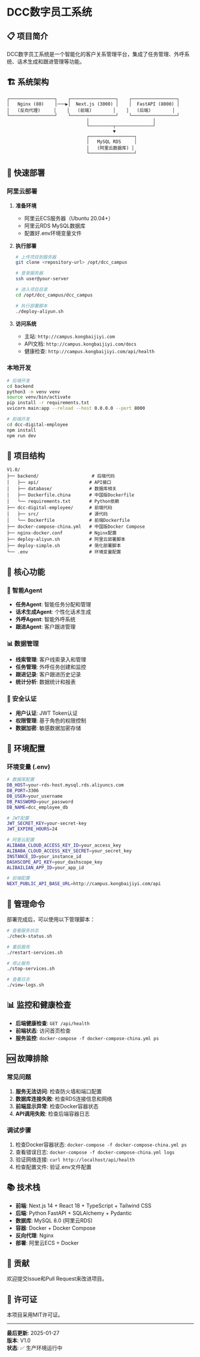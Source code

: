 # DCC数字员工系统

## 📋 项目简介

DCC数字员工系统是一个智能化的客户关系管理平台，集成了任务管理、外呼系统、话术生成和跟进管理等功能。

## 🏗️ 系统架构

```
┌─────────────────┐    ┌─────────────────┐    ┌─────────────────┐
│   Nginx (80)    │───▶│  Next.js (3000) │    │  FastAPI (8000) │
│   (反向代理)     │    │   (前端)        │    │   (后端)        │
└─────────────────┘    └─────────────────┘    └─────────────────┘
                              │                        │
                              └─────────┬──────────────┘
                                        ▼
                              ┌─────────────────┐
                              │   MySQL RDS     │
                              │   (阿里云数据库) │
                              └─────────────────┘
```

## 🚀 快速部署

### 阿里云部署

1. **准备环境**
   - 阿里云ECS服务器（Ubuntu 20.04+）
   - 阿里云RDS MySQL数据库
   - 配置好.env环境变量文件

2. **执行部署**
   ```bash
   # 上传项目到服务器
   git clone <repository-url> /opt/dcc_campus
   
   # 登录服务器
   ssh user@your-server
   
   # 进入项目目录
   cd /opt/dcc_campus/dcc_campus
   
   # 执行部署脚本
   ./deploy-aliyun.sh
   ```

3. **访问系统**
   - 主站: `http://campus.kongbaijiyi.com`
   - API文档: `http://campus.kongbaijiyi.com/docs`
   - 健康检查: `http://campus.kongbaijiyi.com/api/health`

### 本地开发

```bash
# 后端开发
cd backend
python3 -m venv venv
source venv/bin/activate
pip install -r requirements.txt
uvicorn main:app --reload --host 0.0.0.0 --port 8000

# 前端开发
cd dcc-digital-employee
npm install
npm run dev
```

## 📁 项目结构

```
V1.0/
├── backend/                    # 后端代码
│   ├── api/                   # API接口
│   ├── database/              # 数据库相关
│   ├── Dockerfile.china       # 中国版Dockerfile
│   └── requirements.txt       # Python依赖
├── dcc-digital-employee/      # 前端代码
│   ├── src/                   # 源代码
│   └── Dockerfile             # 前端Dockerfile
├── docker-compose-china.yml   # 中国版Docker Compose
├── nginx-docker.conf          # Nginx配置
├── deploy-aliyun.sh           # 阿里云部署脚本
├── deploy-simple.sh           # 简化部署脚本
└── .env                       # 环境变量配置
```

## 🔧 核心功能

### 🤖 智能Agent
- **任务Agent**: 智能任务分配和管理
- **话术生成Agent**: 个性化话术生成
- **外呼Agent**: 智能外呼系统
- **跟进Agent**: 客户跟进管理

### 📊 数据管理
- **线索管理**: 客户线索录入和管理
- **任务管理**: 外呼任务创建和监控
- **跟进记录**: 客户跟进历史记录
- **统计分析**: 数据统计和报表

### 🔐 安全认证
- **用户认证**: JWT Token认证
- **权限管理**: 基于角色的权限控制
- **数据加密**: 敏感数据加密存储

## 📝 环境配置

### 环境变量 (.env)
```bash
# 数据库配置
DB_HOST=your-rds-host.mysql.rds.aliyuncs.com
DB_PORT=3306
DB_USER=your_username
DB_PASSWORD=your_password
DB_NAME=dcc_employee_db

# JWT配置
JWT_SECRET_KEY=your-secret-key
JWT_EXPIRE_HOURS=24

# 阿里云配置
ALIBABA_CLOUD_ACCESS_KEY_ID=your_access_key
ALIBABA_CLOUD_ACCESS_KEY_SECRET=your_secret_key
INSTANCE_ID=your_instance_id
DASHSCOPE_API_KEY=your_dashscope_key
ALIBAILIAN_APP_ID=your_app_id

# 前端配置
NEXT_PUBLIC_API_BASE_URL=http://campus.kongbaijiyi.com/api
```

## 🔧 管理命令

部署完成后，可以使用以下管理脚本：

```bash
# 查看服务状态
./check-status.sh

# 重启服务
./restart-services.sh

# 停止服务
./stop-services.sh

# 查看日志
./view-logs.sh
```

## 📊 监控和健康检查

- **后端健康检查**: `GET /api/health`
- **前端状态**: 访问首页检查
- **服务监控**: `docker-compose -f docker-compose-china.yml ps`

## 🆘 故障排除

### 常见问题
1. **服务无法访问**: 检查防火墙和端口配置
2. **数据库连接失败**: 检查RDS连接信息和网络
3. **前端显示异常**: 检查Docker容器状态
4. **API调用失败**: 检查后端容器日志

### 调试步骤
1. 检查Docker容器状态: `docker-compose -f docker-compose-china.yml ps`
2. 查看错误日志: `docker-compose -f docker-compose-china.yml logs`
3. 验证网络连接: `curl http://localhost/api/health`
4. 检查配置文件: 验证.env文件配置

## 📚 技术栈

- **前端**: Next.js 14 + React 18 + TypeScript + Tailwind CSS
- **后端**: Python FastAPI + SQLAlchemy + Pydantic
- **数据库**: MySQL 8.0 (阿里云RDS)
- **容器**: Docker + Docker Compose
- **反向代理**: Nginx
- **部署**: 阿里云ECS + Docker

## 🤝 贡献

欢迎提交Issue和Pull Request来改进项目。

## 📄 许可证

本项目采用MIT许可证。

---

**最后更新**: 2025-01-27  
**版本**: V1.0  
**状态**: ✅ 生产环境运行中